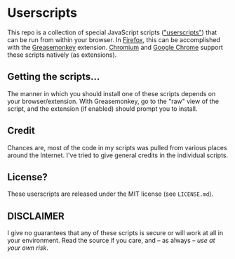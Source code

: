 Userscripts
===========
This repo is a collection of special JavaScript scripts (["userscripts"][userscripts]) that can be
run from within your browser. In [Firefox][firefox], this can be accomplished with the
[Greasemonkey][greasemonkey] extension. [Chromium][chromium] and [Google Chrome][chrome] support
these scripts natively (as extensions).

Getting the scripts...
----------------------
The manner in which you should install one of these scripts depends on your browser/extension.
With Greasemonkey, go to the "raw" view of the script, and the extension (if enabled) should
prompt you to install.

Credit
------
Chances are, most of the code in my scripts was pulled from various places around the Internet.
I've tried to give general credits in the individual scripts.

License?
--------
These userscripts are released under the MIT license (see `LICENSE.md`).

DISCLAIMER
----------
I give no guarantees that any of these scripts is secure or will work at all in your environment.
Read the source if you care, and &ndash; as always &ndash; _use at your own risk_.

[userscripts]:  https://userscripts.org
[firefox]:      http://www.firefox.com
[greasemonkey]: http://www.greasespot.net
[chromium]:     http://www.chromium.org/Home
[chrome]:       https://www.google.com
[arch]:         https://www.archlinux.org

